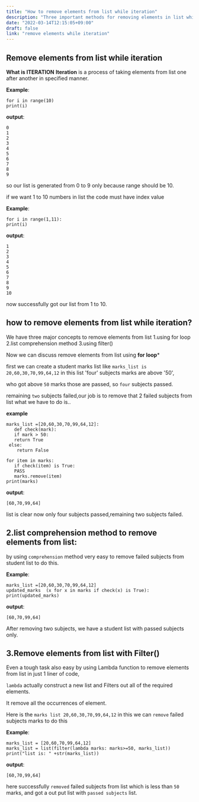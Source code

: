 ```yaml
---
title: "How to remove elements from list while iteration"
description: "Three important methods for removing elements in list while iteration in python"
date: "2022-03-14T12:15:05+09:00"
draft: false
link: "remove elements while iteration"
---
```


## Remove elements from list while iteration
**What is ITERATION**
**Iteration** is a process of taking elements from list one after another in specified manner.

**Example**:
```
for i in range(10)
print(i)
```
**output**:
```
0
1
2
3
4
5
6
7
8
9
```
so our list is generated from 0 to 9 only because  range should be 10.

if we want 1 to 10 numbers in list the code must have index value

**Example**:
```
for i in range(1,11):
print(i)
```
**output**:
```
1
2
3
4
5
6
7
8
9
10
```
now successfully got our list from 1 to 10.

## how to remove elements from list while iteration?
We have three major concepts to remove elements from list
1.using for loop
2.list comprehension method
3.using filter()

Now we can discuss remove elements from list using **for loop***

first we can create a student marks list like
`marks_list is 20,60,30,70,99,64,12` in this list 'four' subjects marks are above '50',

who got above `50` marks those are passed, so `four` subjects passed.

remaining `two` subjects failed,our job is to remove that 2 failed subjects from list what we have to do is..

**example**
```
marks_list =[20,60,30,70,99,64,12]:
   def check(mark):
   if mark > 50:
   return True
 else:
    return False

for item in marks:
   if check(item) is True:
   PASS
   marks.remove(item)
print(marks)
```
**output**:
```
[60,70,99,64]
```
list is clear now only four subjects passed,remaining two subjects failed.

## 2.list comprehension method to remove elements from list:

by using `comprehension` method very easy to  remove failed subjects from student list to do this.

**Example**:
```
marks_list =[20,60,30,70,99,64,12]
updated_marks  (x for x in marks if check(x) is True):
print(updated_marks)
```

**output**:
```
[60,70,99,64]
```
After removing two subjects, we have a student list with passed subjects only.


## 3.Remove elements from list with Filter()
Even a tough task also easy by using Lambda function to remove elements from list in just 1 liner of code,

`lambda` actually construct a new list and Filters out all of the  required elements.

It remove all the occurrences of element.

Here is the `marks list 20,60,30,70,99,64,12` in this we can `remove` failed subjects marks to do this 

**Example**:
```
marks_list = [20,60,70,99,64,12]
marks_list = list(filter(lambda marks: marks>=50, marks_list))
print("list is: " +str(marks_list))
```
**output**:
```
[60,70,99,64]
```
here successfully `removed` failed subjects from list which is less than `50` marks, and got a out put list with `passed subjects` list.


 











